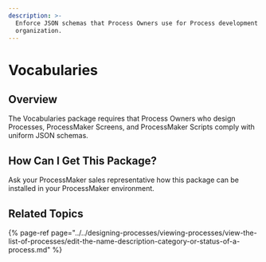 ```yaml
---
description: >-
  Enforce JSON schemas that Process Owners use for Process development in your
  organization.
---
```


# Vocabularies

## Overview

The Vocabularies package requires that Process Owners who design Processes, ProcessMaker Screens, and ProcessMaker Scripts comply with uniform JSON schemas.

## How Can I Get This Package?

Ask your ProcessMaker sales representative how this package can be installed in your ProcessMaker environment.

## Related Topics

{% page-ref page="../../designing-processes/viewing-processes/view-the-list-of-processes/edit-the-name-description-category-or-status-of-a-process.md" %}


